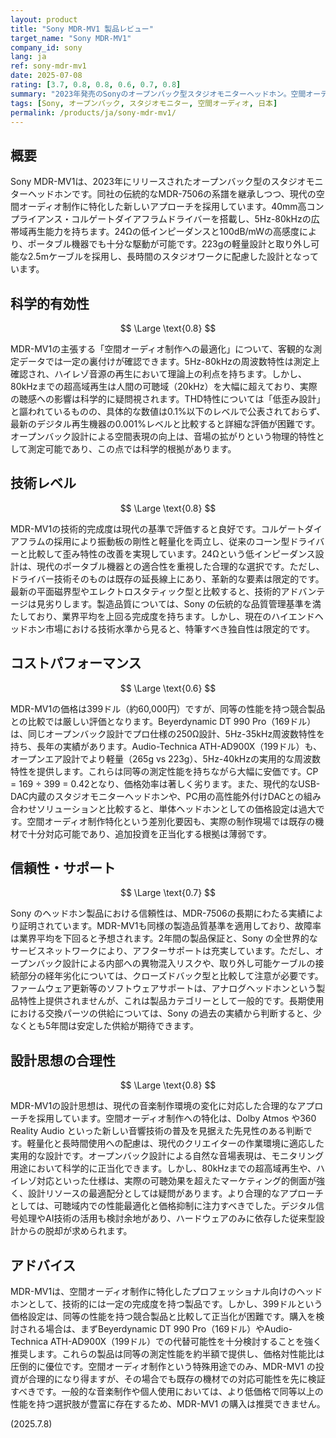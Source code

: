 ```yaml
---
layout: product
title: "Sony MDR-MV1 製品レビュー"
target_name: "Sony MDR-MV1"
company_id: sony
lang: ja
ref: sony-mdr-mv1
date: 2025-07-08
rating: [3.7, 0.8, 0.8, 0.6, 0.7, 0.8]
summary: "2023年発売のSonyのオープンバック型スタジオモニターヘッドホン。空間オーディオ制作に特化した設計で、5Hz-80kHzの広帯域再生と24Ωの低インピーダンスを実現。従来のMDR-7506の系譜を継ぎつつ、より現代的なニュートラルチューニングを採用。しかし399ドルという価格に対して、同等性能の競合製品が存在することでコストパフォーマンスは限定的。"
tags: [Sony, オープンバック, スタジオモニター, 空間オーディオ, 日本]
permalink: /products/ja/sony-mdr-mv1/
---
```


## 概要

Sony MDR-MV1は、2023年にリリースされたオープンバック型のスタジオモニターヘッドホンです。同社の伝統的なMDR-7506の系譜を継承しつつ、現代の空間オーディオ制作に特化した新しいアプローチを採用しています。40mm高コンプライアンス・コルゲートダイアフラムドライバーを搭載し、5Hz-80kHzの広帯域再生能力を持ちます。24Ωの低インピーダンスと100dB/mWの高感度により、ポータブル機器でも十分な駆動が可能です。223gの軽量設計と取り外し可能な2.5mケーブルを採用し、長時間のスタジオワークに配慮した設計となっています。

## 科学的有効性

$$ \Large \text{0.8} $$

MDR-MV1の主張する「空間オーディオ制作への最適化」について、客観的な測定データでは一定の裏付けが確認できます。5Hz-80kHzの周波数特性は測定上確認され、ハイレゾ音源の再生において理論上の利点を持ちます。しかし、80kHzまでの超高域再生は人間の可聴域（20kHz）を大幅に超えており、実際の聴感への影響は科学的に疑問視されます。THD特性については「低歪み設計」と謳われているものの、具体的な数値は0.1%以下のレベルで公表されておらず、最新のデジタル再生機器の0.001%レベルと比較すると詳細な評価が困難です。オープンバック設計による空間表現の向上は、音場の拡がりという物理的特性として測定可能であり、この点では科学的根拠があります。

## 技術レベル

$$ \Large \text{0.8} $$

MDR-MV1の技術的完成度は現代の基準で評価すると良好です。コルゲートダイアフラムの採用により振動板の剛性と軽量化を両立し、従来のコーン型ドライバーと比較して歪み特性の改善を実現しています。24Ωという低インピーダンス設計は、現代のポータブル機器との適合性を重視した合理的な選択です。ただし、ドライバー技術そのものは既存の延長線上にあり、革新的な要素は限定的です。最新の平面磁界型やエレクトロスタティック型と比較すると、技術的アドバンテージは見劣りします。製造品質については、Sony の伝統的な品質管理基準を満たしており、業界平均を上回る完成度を持ちます。しかし、現在のハイエンドヘッドホン市場における技術水準から見ると、特筆すべき独自性は限定的です。

## コストパフォーマンス

$$ \Large \text{0.6} $$

MDR-MV1の価格は399ドル（約60,000円）ですが、同等の性能を持つ競合製品との比較では厳しい評価となります。Beyerdynamic DT 990 Pro（169ドル）は、同じオープンバック設計でプロ仕様の250Ω設計、5Hz-35kHz周波数特性を持ち、長年の実績があります。Audio-Technica ATH-AD900X（199ドル）も、オープンエア設計でより軽量（265g vs 223g）、5Hz-40kHzの実用的な周波数特性を提供します。これらは同等の測定性能を持ちながら大幅に安価です。CP = 169 ÷ 399 = 0.42となり、価格効率は著しく劣ります。また、現代的なUSB-DAC内蔵のスタジオモニターヘッドホンや、PC用の高性能外付けDACとの組み合わせソリューションと比較すると、単体ヘッドホンとしての価格設定は過大です。空間オーディオ制作特化という差別化要因も、実際の制作現場では既存の機材で十分対応可能であり、追加投資を正当化する根拠は薄弱です。

## 信頼性・サポート

$$ \Large \text{0.7} $$

Sony のヘッドホン製品における信頼性は、MDR-7506の長期にわたる実績により証明されています。MDR-MV1も同様の製造品質基準を適用しており、故障率は業界平均を下回ると予想されます。2年間の製品保証と、Sony の全世界的なサービスネットワークにより、アフターサポートは充実しています。ただし、オープンバック設計による内部への異物混入リスクや、取り外し可能ケーブルの接続部分の経年劣化については、クローズドバック型と比較して注意が必要です。ファームウェア更新等のソフトウェアサポートは、アナログヘッドホンという製品特性上提供されませんが、これは製品カテゴリーとして一般的です。長期使用における交換パーツの供給については、Sony の過去の実績から判断すると、少なくとも5年間は安定した供給が期待できます。

## 設計思想の合理性

$$ \Large \text{0.8} $$

MDR-MV1の設計思想は、現代の音楽制作環境の変化に対応した合理的なアプローチを採用しています。空間オーディオ制作への特化は、Dolby Atmos や360 Reality Audio といった新しい音響技術の普及を見据えた先見性のある判断です。軽量化と長時間使用への配慮は、現代のクリエイターの作業環境に適応した実用的な設計です。オープンバック設計による自然な音場表現は、モニタリング用途において科学的に正当化できます。しかし、80kHzまでの超高域再生や、ハイレゾ対応といった仕様は、実際の可聴効果を超えたマーケティング的側面が強く、設計リソースの最適配分としては疑問があります。より合理的なアプローチとしては、可聴域内での性能最適化と価格抑制に注力すべきでした。デジタル信号処理やAI技術の活用も検討余地があり、ハードウェアのみに依存した従来型設計からの脱却が求められます。

## アドバイス

MDR-MV1は、空間オーディオ制作に特化したプロフェッショナル向けのヘッドホンとして、技術的には一定の完成度を持つ製品です。しかし、399ドルという価格設定は、同等の性能を持つ競合製品と比較して正当化が困難です。購入を検討される場合は、まずBeyerdynamic DT 990 Pro（169ドル）やAudio-Technica ATH-AD900X（199ドル）での代替可能性を十分検討することを強く推奨します。これらの製品は同等の測定性能を約半額で提供し、価格対性能比は圧倒的に優位です。空間オーディオ制作という特殊用途でのみ、MDR-MV1 の投資が合理的になり得ますが、その場合でも既存の機材での対応可能性を先に検証すべきです。一般的な音楽制作や個人使用においては、より低価格で同等以上の性能を持つ選択肢が豊富に存在するため、MDR-MV1 の購入は推奨できません。

(2025.7.8)